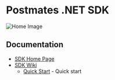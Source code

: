 # Postmates .NET SDK

![Home Image](https://postmates.com/static/img/brand/postmates_logo_horiz_black@2x.0a7c476b9991.png)

## Documentation

* [SDK Home Page](https://github.com/LoopieLLC/Postmates.NET)
* [SDK Wiki](https://github.com/LoopieLLC/Postmates.NET/wiki)
  * [Quick Start](https://github.com/LoopieLLC/Postmates.NET/wiki/Quick-Start) - Quick start
